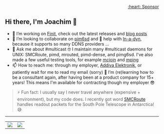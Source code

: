 <div align="right">
  <a href="https://github.com/sponsors/troglobit">:heart: Sponsor</a>
</div>

## Hi there, I'm Joachim 👋

- 🔭 I’m working on [Finit](/troglobit/finit), check out the latest releases and [blog posts](https://troglobit.com/tags/init/)
- 👯 I’m looking to collaborate on [pim6sd](/troglobit/pim6sd) and 🤔 help with [In-a-dyn](/troglobit/inadyn), because it supports so many DDNS providers ...
- 💬 Ask me about #multicast 🤓 I maintain many #multicast daemons for UNIX: SMCRoute, pimd, mrouted, pimd-dense, and pimg6sd.  I've also made a few useful testing tools, for example [mcjoin](/troglobit/mcjoin) and [mping](/troglobit/mping)
- 📫 How to reach me: through my employer, [Addiva Elektronik](https://www.addiva.se/addiva-elektronik/), or patiently wait for me to read my email (sorry)
🌱 I’m (re)learning how to be a consultant again, after having been at a product company for 15+ years! This means I'm available for contracting though my employer 😎

> ⚡ Fun fact: I usually say I never travel anywhere (expensive + environment), but my code does.
>    I recently got word [SMCRoute](/troglobit/smcroute) handles readout packets for the South Pole Telescope in Antarctica! 😅

---

<table cellspacing="0" cellpadding="0"><tr><td>
  <a href="https://git.io/streak-stats"><img src="http://github-readme-streak-stats.herokuapp.com?user=troglobit&theme=dark&background=000000"></a>
  </td><td>
  <a href="https://github.com/troglobit/github-readme-stats"><img src="https://github-readme-stats.vercel.app/api/top-langs/?username=troglobit&layout=compact&theme=vision-friendly-dark"></a>
</td></tr></table>
